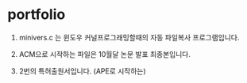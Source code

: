 # portfolio

1. minivers.c 는 윈도우 커널프로그래밍할때의 자동 파일복사 프로그램입니다.

2. ACM으로 시작하는 파일은 10월달 논문 발표 최종본입니다.

3. 2번의 특허출원서입니다. (APE로 시작하는)

